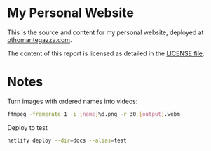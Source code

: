 # My Personal Website

This is the source and content for my personal website, deployed at [othomantegazza.com](https://othomantegazza.com/).

The content of this report is licensed as detailed in the [LICENSE file](LICENSE).


# Notes

Turn images with ordered names into videos:

```sh
ffmpeg -framerate 1 -i [name]%d.png -r 30 [output].webm
```

Deploy to test

```sh
netlify deploy --dir=docs --alias=test
```
